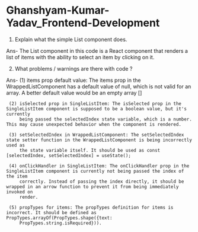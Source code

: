 # Ghanshyam-Kumar-Yadav_Frontend-Development

1. Explain what the simple List component does.

Ans- 
    The List component in this code is a React component that renders a list of items with the ability to select an item by clicking on it.

2. What problems / warnings are there with code ?

Ans- 
      (1) items prop default value: The items prop in the WrappedListComponent has a default value of null, which is not valid for an array. 
          A better default value would be an empty array []

     (2) isSelected prop in SingleListItem: The isSelected prop in the SingleListItem component is supposed to be a boolean value, but it's currently 
         being passed the selectedIndex state variable, which is a number. This may cause unexpected behavior when the component is rendered.

     (3) setSelectedIndex in WrappedListComponent: The setSelectedIndex state setter function in the WrappedListComponent is being incorrectly used as 
         the state variable itself. It should be used as const [selectedIndex, setSelectedIndex] = useState();

     (4) onClickHandler in SingleListItem: The onClickHandler prop in the SingleListItem component is currently not being passed the index of the item 
         correctly. Instead of passing the index directly, it should be wrapped in an arrow function to prevent it from being immediately invoked on 
         render.

     (5) propTypes for items: The propTypes definition for items is incorrect. It should be defined as PropTypes.arrayOf(PropTypes.shape({text: 
         PropTypes.string.isRequired})).
